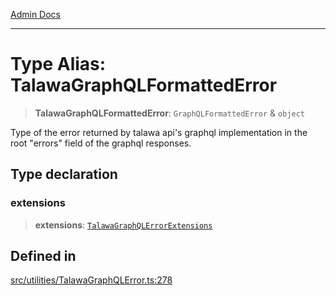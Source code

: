 [Admin Docs](/)

***

# Type Alias: TalawaGraphQLFormattedError

> **TalawaGraphQLFormattedError**: `GraphQLFormattedError` & `object`

Type of the error returned by talawa api's graphql implementation in the root "errors" field of the graphql responses.

## Type declaration

### extensions

> **extensions**: [`TalawaGraphQLErrorExtensions`](TalawaGraphQLErrorExtensions.md)

## Defined in

[src/utilities/TalawaGraphQLError.ts:278](https://github.com/NishantSinghhhhh/talawa-api/blob/ff0f1d6ae21d3428519b64e42fe3bfdff573cb6e/src/utilities/TalawaGraphQLError.ts#L278)
